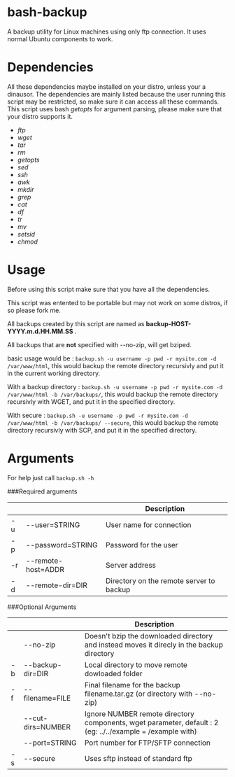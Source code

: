 # bash-backup
A backup utility for Linux machines using only ftp connection. It uses normal Ubuntu components to work.

Dependencies
===================================
All these dependencies maybe installed on your distro, unless your a dinausor.
The dependencies are mainly listed because the user running this script may be restricted, so make sure it can access all these commands.
This script uses bash *getopts* for argument parsing, please make sure that your distro supports it.
* *ftp*
* *wget*
* *tar*
* *rm*
* *getopts*
* *sed*
* *ssh*
* *awk*
* *mkdir*
* *grep*
* *cat*
* *df*
* *tr*
* *mv*
* *setsid*
* *chmod*


Usage
====================================
Before using this script make sure that you have all the dependencies.

This script was entented to be portable but may not work on some distros, if so please fork me.

All backups created by this script are named as **backup-HOST-YYYY.m.d.HH.MM.SS** .

All backups that are **not** specified with --no-zip, will get bziped.

basic usage would be : `backup.sh -u username -p pwd -r mysite.com -d /var/www/html`, this would backup the remote directory recursivly and put it in the current working directory.

With a backup directory : `backup.sh -u username -p pwd -r mysite.com -d /var/www/html -b /var/backups/`, this would backup the remote directory recursivly with WGET, and put it in the specified directory.

With secure : `backup.sh -u username -p pwd -r mysite.com -d /var/www/html -b /var/backups/ --secure`, this would backup the remote directory recursivly with SCP, and put it in the specified directory.


Arguments
===================================

For help just call `backup.sh -h`

###Required arguments

|        |                      |Description                               |
|--------|----------------------|------------------------------------------|
| -u     | --user=STRING        | User name for connection                 |
| -p     | --password=STRING    | Password for the user                    |
| -r     | --remote-host=ADDR   | Server address                           |
| -d     | --remote-dir=DIR     | Directory on the remote server to backup |

###Optional Arguments

|        |                      | Description                                                                                               |
|--------|----------------------|-----------------------------------------------------------------------------------------------------------|
|        | --no-zip             | Doesn't bzip the downloaded directory and instead moves it direcly in the backup directory                |
| -b     | --backup-dir=DIR     | Local directory to move remote dowloaded folder                                                           |
| -f     | --filename=FILE      | Final filename for the backup filename.tar.gz (or directory with --no-zip)                                |
|        | --cut-dirs=NUMBER    | Ignore NUMBER remote directory components, wget parameter, default : 2 (eg: ../../example = /example with)|
|        | --port=STRING 		| Port number for FTP/SFTP connection                                                                       |
| -s     | --secure          	| Uses sftp instead of standard ftp                                                                         |

